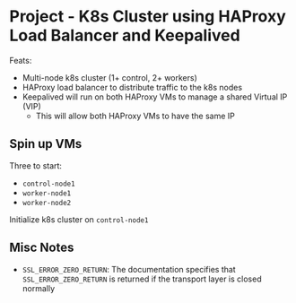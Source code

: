 # Project - K8s Cluster using HAProxy Load Balancer and Keepalived


Feats:
- Multi-node k8s cluster (1+ control, 2+ workers)
- HAProxy load balancer to distribute traffic to the k8s nodes
- Keepalived will run on both HAProxy VMs to manage a shared Virtual IP (VIP)
    - This will allow both HAProxy VMs to have the same IP



## Spin up VMs
Three to start:
* `control-node1`
* `worker-node1`
* `worker-node2`

Initialize k8s cluster on `control-node1`



## Misc Notes
* `SSL_ERROR_ZERO_RETURN`: The documentation specifies that `SSL_ERROR_ZERO_RETURN` is returned if
  the transport layer is closed normally


